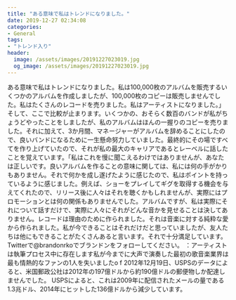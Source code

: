 ```yaml
---
title: "ある意味で私はトレンドになりました。"
date: 2019-12-27 02:34:08
categories:
- General
tags:
- "トレンド入り"
header:
  image: /assets/images/20191227023019.jpg
  og_image: /assets/images/20191227023019.jpg
---
```


ある意味で私はトレンドになりました。私は100,000枚のアルバムを販売するいくつかのアルバムを作成しましたが、100,000枚のコピーは販売しませんでした。私はたくさんのレコードを売りました。私はアーティストになりました。」そして、ここで比較が止まります。いくつかの、おそらく数百のバンドが私がちょうどやったことをしましたが、私のアルバムはほんの一握りのコピーを売りました。それに加えて、3か月間、マネージャーがアルバムを辞めることにしたので、良いバンドになるために一生懸命努力していました。最終的にその場ですべてを作り上げていたので、それが私の最大のキャリアであるとレーベルに話したことを覚えています。「私はこれを慢に聞こえるわけではありませんが、あなたは正しいです。良いアルバムを作ることの意味に関しては、私には何の手がかりもありません。それで何かを成し遂げたように感じたので、私はポイントを持っているように感じました。例えば、ショーをプレイしてギグを取得する機会を与えてくれたので、リリース後に人々はそれを聴くかもしれませんが、実際にはプロモーションとは何の関係もありませんでした。アルバムですが、私は実際にそれについて話すだけで、実際に人々にそれがどんな音かを見せることは決してありません。レコードは理由のために作られました。それは音楽に対する純粋な愛から作られました。私が今できることはそれだけだと思っていましたが、友人たちは他にもできることがたくさんあると言います。それで十分満足しています。Twitterで@brandonrkoでブランドンをフォローしてください。 ：アーティストは執筆プロセス中に存在します私が今までに大声で演奏した最初の歌音楽業界は最も情熱的なファンの1人を失いましたo f 2012年12月19日、USPSのデータによると、米国郵政公社は2012年の197億ドルから約190億ドルの郵便物しか配達しませんでした。 USPSによると、これは2009年に配信されたメールの量である1.3兆ドル、2014年にヒットした136億ドルから減少しています。
